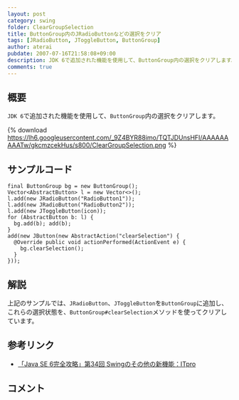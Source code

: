 ```yaml
---
layout: post
category: swing
folder: ClearGroupSelection
title: ButtonGroup内のJRadioButtonなどの選択をクリア
tags: [JRadioButton, JToggleButton, ButtonGroup]
author: aterai
pubdate: 2007-07-16T21:58:08+09:00
description: JDK 6で追加された機能を使用して、ButtonGroup内の選択をクリアします。
comments: true
---
```

## 概要
`JDK 6`で追加された機能を使用して、`ButtonGroup`内の選択をクリアします。

{% download https://lh6.googleusercontent.com/_9Z4BYR88imo/TQTJDUnsHFI/AAAAAAAAATw/gkcmzcekHus/s800/ClearGroupSelection.png %}

## サンプルコード
<pre class="prettyprint"><code>final ButtonGroup bg = new ButtonGroup();
Vector&lt;AbstractButton&gt; l = new Vector&lt;&gt;();
l.add(new JRadioButton("RadioButton1"));
l.add(new JRadioButton("RadioButton2"));
l.add(new JToggleButton(icon));
for (AbstractButton b: l) {
  bg.add(b); add(b);
}
add(new JButton(new AbstractAction("clearSelection") {
  @Override public void actionPerformed(ActionEvent e) {
    bg.clearSelection();
  }
}));
</code></pre>

## 解説
上記のサンプルでは、`JRadioButton`、`JToggleButton`を`ButtonGroup`に追加し、これらの選択状態を、`ButtonGroup#clearSelection`メソッドを使ってクリアしています。

## 参考リンク
- [「Java SE 6完全攻略」第34回 Swingのその他の新機能：ITpro](http://itpro.nikkeibp.co.jp/article/COLUMN/20070622/275590/)

<!-- dummy comment line for breaking list -->

## コメント
